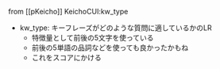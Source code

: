 
from [[pKeicho]]
KeichoCUI:kw_type
- kw_type: キーフレーズがどのような質問に適しているかのLR
    - 特徴量として前後の5文字を使っている
    - 前後の5単語の品詞などを使っても良かったかもね
    - これをスコアにかける